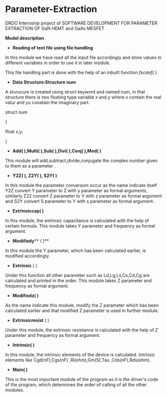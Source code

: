 # Parameter-Extraction
DRDO Internship project of SOFTWARE DEVELOPMENT FOR PARAMETER EXTRACTION OF GaN HEMT and GaAs MESFET

**Model description**

- **Reading of text file using file handling**

In this module we have read all the input file accordingly and store values in different variables in order to use it in later module.

This file handling part is done with the help of an inbuilt function _fscanf( )._

- **Data Structure:Structure num**

A sturucure is created using struct keyword and named num, in that structure there is two floating type variable x and y where x contain the real valur and yu conatain the imaginary part.

struct num

{

float x,y;

}

- **Add( ),Multi( ),Sub( ),Divi( ),Conj( ),Mod( )**

This module will add,subtract,divide,conjugate the complex number given to them as a parameter .

- **Y2Z( ), Z2Y( ), S2Y( )**

In this module the parameter conversion occur as the name indicate itself Y2Z convert Y parameter to Z with y parameter as formal arguments, similarly Z22 convert Z parameter to Y with z parameter as formal argument and S2Y convert S parameter to Y with s parameter as formal argument.

- **Extrinsiccap( )**

In this module, the extrinsic capacitance is calculated with the help of certain formula. This module takes Y parameter and frequency as formal argument.

- **Modifiedy**** ( )**

In this module the Y parameter, which has been calculated earlier, is modified accordingly.

- **Extrinsic** ( )

Under this function all other parameter such as Ld,Lg,Ls,Cs,Cd,Cg are calculated and printed in the order. This module takes Z parameter and frequency as formal argument.

- **Modifiedz( )**

As the name indicate this module, modify the Z parameter which has been calculated earlier and that modified Z parameter is used in further module.

- **Extrinsicresist** ( )

Under this module, the extrinsic resistance is calculated with the help of Z parameter and frequency as formal argument.

- **Intrinsic( )**

In this module, the intrinsic elements of the device is calculated. Intrinsic elements like Cgd(nF),Cgs(nF) ,Ri(ohm),Gm(S),Tau ,Cds(nF),Rds(ohm).

- **Main( )**

This is the most important module of the program as it is the driver&#39;s code of the program, which determines the order of calling of all the other modules.
